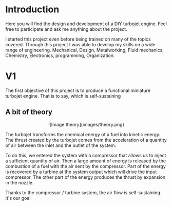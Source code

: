 # Introduction
Here you will find the design and development of a DIY turbojet engine.
Feel free to participate and ask me anything about the project.

I started this project even before being trained on many of the topics covered. Through this project I was able to develop my skills on a wide range of engineering. Mechanical, Design, Metalworking, Fluid mechanics, Chemistry, Electronics, programming, Organization.

# V1

The first objective of this project is to produce a functional miniature turbojet engine. That is to say, which is self-sustaining

## A bit of theory

<p align="center">
  ![Image theory](images/theory.png)
</p>


The turbojet transforms the chemical energy of a fuel into kinetic energy. The thrust created by the turbojet comes from the acceleration of a quantity of air between the inlet and the outlet of the system.

To do this, we entered the system with a compressor that allows us to inject a sufficient quantity of air. Then a large amount of energy is released by the combustion of a fuel with the air sent by the compressor. Part of the energy is recovered by a turbine at the system output which will drive the input compressor. The other part of the energy produces the thrust by expansion in the nozzle.

Thanks to the compressor / turbine system, the air flow is self-sustaining. It's our goal

